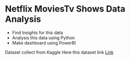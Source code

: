 # Netflix MoviesTv Shows Data Analysis
- Find Insights for this data
- Analysis this data using Python
- Make dashboard using PowerBI

Dataset collect from Kaggle 
Here this dataset link  <a href="https://www.kaggle.com/datasets/shivamb/netflix-shows)"> Link </a>
